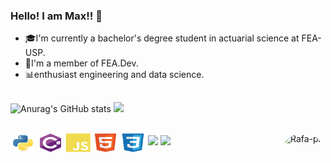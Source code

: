 ### Hello! I am Max!! 👋


- 🎓I'm currently a bachelor's degree student in actuarial science at FEA-USP.
- 👾I'm a member of FEA.Dev.
- 📊enthusiast engineering and data science.

##

![Anurag's GitHub stats](https://github-readme-stats.vercel.app/api?username=max-juan&show_icons=true&theme=dracula)
<img height="130em" src="https://github-readme-stats.vercel.app/api/top-langs/?username=max-juan&layout=compact&langs_count=7&theme=dracula"/>
<div style="display: inline_block"><br>
<img align="center" alt="Max-Python" height="30" width="40" src="https://raw.githubusercontent.com/devicons/devicon/master/icons/python/python-original.svg">
<img align="center" alt="Max-Csharp" height="30" width="40" src="https://raw.githubusercontent.com/devicons/devicon/master/icons/csharp/csharp-original.svg">
<img align="center" alt="Max-Js" height="30" width="40" src="https://raw.githubusercontent.com/devicons/devicon/master/icons/javascript/javascript-plain.svg">
<img align="center" alt="Max-HTML" height="30" width="40" src="https://raw.githubusercontent.com/devicons/devicon/master/icons/html5/html5-original.svg">
<img align="center" alt="Max-CSS" height="30" width="40" src="https://raw.githubusercontent.com/devicons/devicon/master/icons/css3/css3-original.svg">
<img align="right" alt="Rafa-pic" height="150" style="border-radius:50px;"
##
<a href="https://www.linkedin.com/in/max-juan-oliveira-002a601a6/" target="_blank"><img src="https://img.shields.io/badge/-LinkedIn-%230077B5?style=for-the-badge&logo=linkedin&logoColor=white" target="_blank"></a>
<a href = "mailto:max.200.jos@usp.br"><img src="https://img.shields.io/badge/-Gmail-%23333?style=for-the-badge&logo=gmail&logoColor=white" target="_blank"></a>
